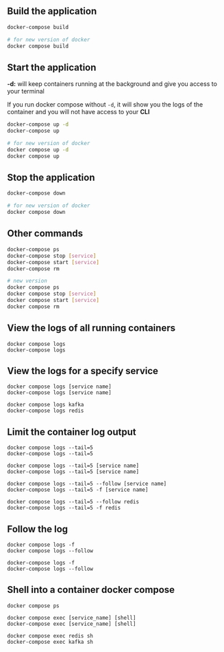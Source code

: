 ## Build the application
```sh
docker-compose build

# for new version of docker
docker compose build
```
## Start the application
**-d:** will keep containers running at the background and give you access to your terminal

If you run docker compose without `-d`, it will show you the logs of the container and you will not have access to your **CLI**

```sh
docker-compose up -d
docker-compose up 

# for new version of docker
docker compose up -d
docker compose up 
```

## Stop the application
```sh
docker-compose down

# for new version of docker
docker compose down
```

## Other commands
```sh
docker-compose ps
docker-compose stop [service]
docker-compose start [service]
docker-compose rm

# new version
docker compose ps
docker compose stop [service]
docker compose start [service]
docker compose rm
```

## View the logs of all running containers
```
docker compose logs
docker-compose logs
```

## View the logs for a specify service
```
docker compose logs [service name]
docker-compose logs [service name]

docker compose logs kafka
docker-compose logs redis
```

## Limit the container log output
```
docker compose logs --tail=5
docker-compose logs --tail=5

docker compose logs --tail=5 [service name]
docker-compose logs --tail=5 [service name]

docker compose logs --tail=5 --follow [service name]
docker-compose logs --tail=5 -f [service name]

docker compose logs --tail=5 --follow redis
docker-compose logs --tail=5 -f redis
```

## Follow the log
```
docker compose logs -f
docker compose logs --follow

docker-compose logs -f
docker-compose logs --follow
```

## Shell into a container docker compose
```
docker compose ps

docker compose exec [service_name] [shell]
docker-compose exec [service_name] [shell]

docker compose exec redis sh
docker-compose exec kafka sh
```

